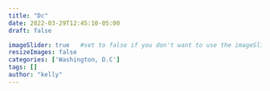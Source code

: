 ```yaml
---
title: "Dc"
date: 2022-03-29T12:45:10-05:00
draft: false

imageSlider: true   #set to false if you don't want to use the imageSlider but a featuredImage
resizeImages: false
categories: ['Washington, D.C']
tags: []
author: "kelly"
---
```

